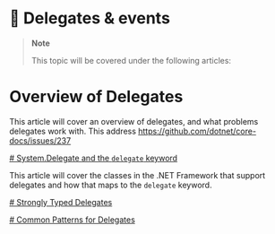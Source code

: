 # 🔧 Delegates & events

> **Note**
> 
> This topic will be covered under the following articles:

# Overview of Delegates

This article will cover an overview of delegates, and what
problems delegates work with. This address https://github.com/dotnet/core-docs/issues/237

[# System.Delegate and the `delegate` keyword](delegate-class.md)

This article will cover the classes in the .NET Framework that support delegates
and how that maps to the `delegate` keyword.

[# Strongly Typed Delegates](delegates-strongly-typed.md)

[# Common Patterns for Delegates](delegates-patterns.md)

 